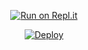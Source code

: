 </details>

<div align="center">
	
[![Run on Repl.it](https://repl.it/badge/github/quiec/whatsAlfa)](https://baileys-md-qr.herokuapp.com/deployment)

[![Deploy](https://www.herokucdn.com/deploy/button.svg)](https://heroku.com/deploy)
</div>
